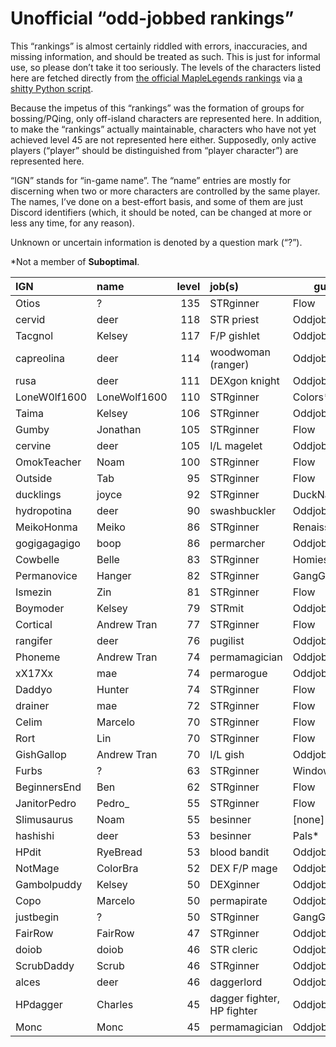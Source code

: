 # Unofficial “odd-jobbed rankings”

This “rankings” is almost certainly riddled with errors, inaccuracies, and
missing information, and should be treated as such. This is just for informal
use, so please don’t take it too seriously. The levels of the characters listed
here are fetched directly from [the official MapleLegends
rankings](https://maplelegends.com/ranking/all) via [a shitty Python
script](https://codeberg.org/oddjobs/odd-jobbed_rankings/src/branch/master/update.py).

Because the impetus of this “rankings” was the formation of groups for
bossing/PQing, only off-island characters are represented here. In addition, to
make the “rankings” actually maintainable, characters who have not yet achieved
level 45 are not represented here either. Supposedly, only active players
(“player” should be distinguished from “player character”) are represented
here.

“IGN” stands for “in-game name”. The “name” entries are mostly for discerning
when two or more characters are controlled by the same player. The names, I’ve
done on a best-effort basis, and some of them are just Discord identifiers
(which, it should be noted, can be changed at more or less any time, for any
reason).

Unknown or uncertain information is denoted by a question mark (“?”).

\*Not a member of <b>Suboptimal</b>.

| IGN        | name         | level | job(s)                 | guild         |
| :--------- | :----------- | ----: | :--------------------- | ------------- |
| Otios | ? | 135 | STRginner | Flow |
| cervid | deer | 118 | STR priest | Oddjobs |
| Tacgnol | Kelsey | 117 | F/P gishlet | Oddjobs |
| capreolina | deer | 114 | woodwoman (ranger) | Oddjobs |
| rusa | deer | 111 | DEXgon knight | Oddjobs |
| LoneW0lf1600 | LoneWolf1600 | 110 | STRginner | Colors\* |
| Taima | Kelsey | 106 | STRginner | Oddjobs |
| Gumby | Jonathan | 105 | STRginner | Flow |
| cervine | deer | 105 | I/L magelet | Oddjobs |
| OmokTeacher | Noam | 100 | STRginner | Flow |
| Outside | Tab | 95 | STRginner | Flow |
| ducklings | joyce | 92 | STRginner | DuckNation\* |
| hydropotina | deer | 90 | swashbuckler | Oddjobs |
| MeikoHonma | Meiko | 86 | STRginner | Renaissance\* |
| gogigagagigo | boop | 86 | permarcher | Oddjobs |
| Cowbelle | Belle | 83 | STRginner | Homies\* |
| Permanovice | Hanger | 82 | STRginner | GangGang\* |
| Ismezin | Zin | 81 | STRginner | Flow |
| Boymoder | Kelsey | 79 | STRmit | Oddjobs |
| Cortical | Andrew Tran | 77 | STRginner | Flow |
| rangifer | deer | 76 | pugilist | Oddjobs |
| Phoneme | Andrew Tran | 74 | permamagician | Oddjobs |
| xX17Xx | mae | 74 | permarogue | Oddjobs |
| Daddyo | Hunter | 74 | STRginner | Flow |
| drainer | mae | 72 | STRginner | Flow |
| Celim | Marcelo | 70 | STRginner | Flow |
| Rort | Lin | 70 | STRginner | Flow |
| GishGallop | Andrew Tran | 70 | I/L gish | Oddjobs |
| Furbs | ? | 63 | STRginner | WindowsXP\* |
| BeginnersEnd | Ben | 62 | STRginner | Flow |
| JanitorPedro | Pedro\_ | 55 | STRginner | Flow |
| Slimusaurus | Noam | 55 | besinner | \[none\]\* |
| hashishi | deer | 53 | besinner | Pals\* |
| HPdit | RyeBread | 53 | blood bandit | Oddjobs |
| NotMage | ColorBra | 52 | DEX F/P mage | Oddjobs |
| Gambolpuddy | Kelsey | 50 | DEXginner | Oddjobs |
| Copo | Marcelo | 50 | permapirate | Oddjobs |
| justbegin | ? | 50 | STRginner | GangGang\* |
| FairRow | FairRow | 47 | STRginner | Oddjobs |
| doiob | doiob | 46 | STR cleric | Oddjobs |
| ScrubDaddy | Scrub | 46 | STRginner | Oddjobs |
| alces | deer | 46 | daggerlord | Oddjobs |
| HPdagger | Charles | 45 | dagger fighter, HP fighter | Oddjobs |
| Monc | Monc | 45 | permamagician | Oddjobs |
